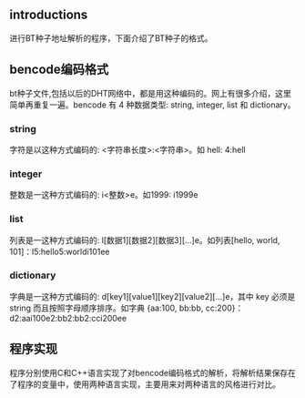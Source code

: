 ## introductions

进行BT种子地址解析的程序，下面介绍了BT种子的格式。

## bencode编码格式

bt种子文件,包括以后的DHT网络中，都是用这种编码的。网上有很多介绍，这里简单再重复一遍。bencode 有 4 种数据类型: string, integer, list 和 dictionary。

### string

字符是以这种方式编码的: <字符串长度>:<字符串>。如 hell: 4:hell

### integer

整数是一这种方式编码的: i<整数>e。如1999: i1999e

### list

列表是一这种方式编码的: l[数据1][数据2][数据3][…]e。如列表[hello, world, 101]：l5:hello5:worldi101ee

### dictionary

字典是一这种方式编码的: d[key1][value1][key2][value2][…]e，其中 key 必须是 string 而且按照字母顺序排序。如字典 {aa:100, bb:bb, cc:200}： d2:aai100e2:bb2:bb2:cci200ee

## 程序实现

程序分别使用C和C++语言实现了对bencode编码格式的解析，将解析结果保存在了程序的变量中，使用两种语言实现，主要用来对两种语言的风格进行对比。

